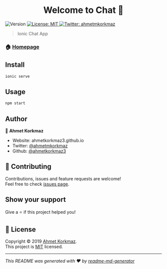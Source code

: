 <h1 align="center">Welcome to Chat 👋</h1>
<p>
  <img alt="Version" src="https://img.shields.io/badge/version-0.0.1-blue.svg?cacheSeconds=2592000" />
  <a href="https://opensource.org/licenses/MIT" target="_blank">
    <img alt="License: MIT" src="https://img.shields.io/badge/License-MIT-yellow.svg" />
  </a>
  <a href="https://twitter.com/ahmetmkorkmaz" target="_blank">
    <img alt="Twitter: ahmetmkorkmaz" src="https://img.shields.io/twitter/follow/ahmetmkorkmaz.svg?style=social" />
  </a>
</p>

> Ionic Chat App

### 🏠 [Homepage](http://localhost:8100/)

## Install

```sh
ionic serve
```

## Usage

```sh
npm start
```

## Author

👤 **Ahmet Korkmaz**

* Website: ahmetkorkmaz3.github.io
* Twitter: [@ahmetmkorkmaz](https://twitter.com/ahmetmkorkmaz)
* Github: [@ahmetkorkmaz3](https://github.com/ahmetkorkmaz3)

## 🤝 Contributing

Contributions, issues and feature requests are welcome!<br />Feel free to check [issues page](https://github.com/ahmetkorkmaz3/chat-app-ionic/issues).

## Show your support

Give a ⭐️ if this project helped you!

## 📝 License

Copyright © 2019 [Ahmet Korkmaz](https://github.com/ahmetkorkmaz3).<br />
This project is [MIT](https://opensource.org/licenses/MIT) licensed.

***
_This README was generated with ❤️ by [readme-md-generator](https://github.com/kefranabg/readme-md-generator)_
